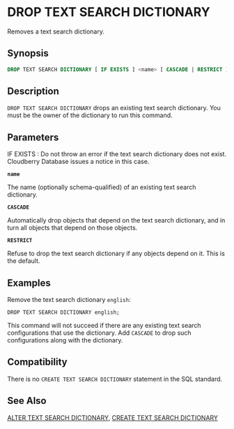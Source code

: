 # DROP TEXT SEARCH DICTIONARY

Removes a text search dictionary.

## Synopsis

```sql
DROP TEXT SEARCH DICTIONARY [ IF EXISTS ] <name> [ CASCADE | RESTRICT ]
```

## Description

`DROP TEXT SEARCH DICTIONARY` drops an existing text search dictionary. You must be the owner of the dictionary to run this command.

## Parameters

IF EXISTS
:   Do not throw an error if the text search dictionary does not exist. Cloudberry Database issues a notice in this case.

**`name`**

The name (optionally schema-qualified) of an existing text search dictionary.

**`CASCADE`**

Automatically drop objects that depend on the text search dictionary, and in turn all objects that depend on those objects.

**`RESTRICT`**

Refuse to drop the text search dictionary if any objects depend on it. This is the default.

## Examples

Remove the text search dictionary `english`:

```
DROP TEXT SEARCH DICTIONARY english;
```

This command will not succeed if there are any existing text search configurations that use the dictionary. Add `CASCADE` to drop such configurations along with the dictionary.

## Compatibility

There is no `CREATE TEXT SEARCH DICTIONARY` statement in the SQL standard.

## See Also

[ALTER TEXT SEARCH DICTIONARY](/docs/sql-statements/sql-stmt-alter-text-search-dictionary.md), [CREATE TEXT SEARCH DICTIONARY](/docs/sql-statements/sql-stmt-create-text-search-dictionary.md)



